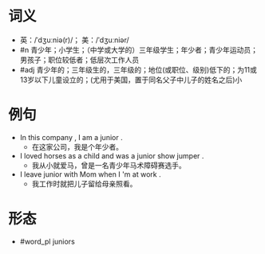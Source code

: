 # 词义
- 英：/ˈdʒuːniə(r)/； 美：/ˈdʒuːniər/
- #n 青少年；小学生；（中学或大学的）三年级学生；年少者；青少年运动员；男孩子；职位较低者；低层次工作人员
- #adj 青少年的；三年级生的，三年级的；地位(或职位、级别)低下的；为11或13岁以下儿童设立的；(尤用于美国，置于同名父子中儿子的姓名之后)小
# 例句
- In this company , I am a junior .
	- 在这家公司，我是个年少者。
- I loved horses as a child and was a junior show jumper .
	- 我从小就爱马，曾是一名青少年马术障碍赛选手。
- I leave junior with Mom when I 'm at work .
	- 我工作时就把儿子留给母亲照看。
# 形态
- #word_pl juniors
